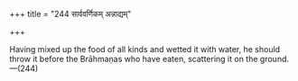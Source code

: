 +++
title = "244 सार्ववर्णिकम् अन्नाद्यम्"

+++

Having mixed up the food of all kinds and wetted it with water, he should throw it before the Brāhmaṇas who have eaten, scattering it on the ground.—(244)